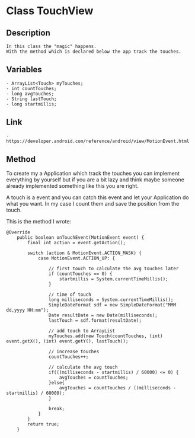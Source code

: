 # Class TouchView

## Description
```
In this class the "magic" happens.
With the method which is declared below the app track the touches.
```

## Variables
```
- ArrayList<Touch> myTouches;
- int countTouches;
- long avgTouches;
- String lastTouch;
- long startmillis;
```

## Link
```
- https://developer.android.com/reference/android/view/MotionEvent.html
```

## Method
To create my a Application which track the touches you can implement everything by yourself but if you are a bit lazy and think maybe someone already implemented something like this you are right.

A touch is a event and you can catch this event and let your Application do what you want.
In my case I count them and save the position from the touch.

This is the method I wrote:

```
@Override
    public boolean onTouchEvent(MotionEvent event) {
        final int action = event.getAction();

        switch (action & MotionEvent.ACTION_MASK) {
            case MotionEvent.ACTION_UP: {

                // first touch to calculate the avg touches later
                if (countTouches == 0) {
                    startmillis = System.currentTimeMillis();
                }

                // time of touch
                long milliseconds = System.currentTimeMillis();
                SimpleDateFormat sdf = new SimpleDateFormat("MMM dd,yyyy HH:mm");
                Date resultDate = new Date(milliseconds);
                lastTouch = sdf.format(resultDate);

                // add touch to ArrayList
                myTouches.add(new Touch(countTouches, (int) event.getX(), (int) event.getY(), lastTouch));

                // increase touches
                countTouches++;

                // calculate the avg touch
                if(((milliseconds - startmillis) / 60000) <= 0) {
                    avgTouches = countTouches;
                }else{
                    avgTouches = countTouches / ((milliseconds - startmillis) / 60000);
                }

                break;
            }
        }
        return true;
    }
```
